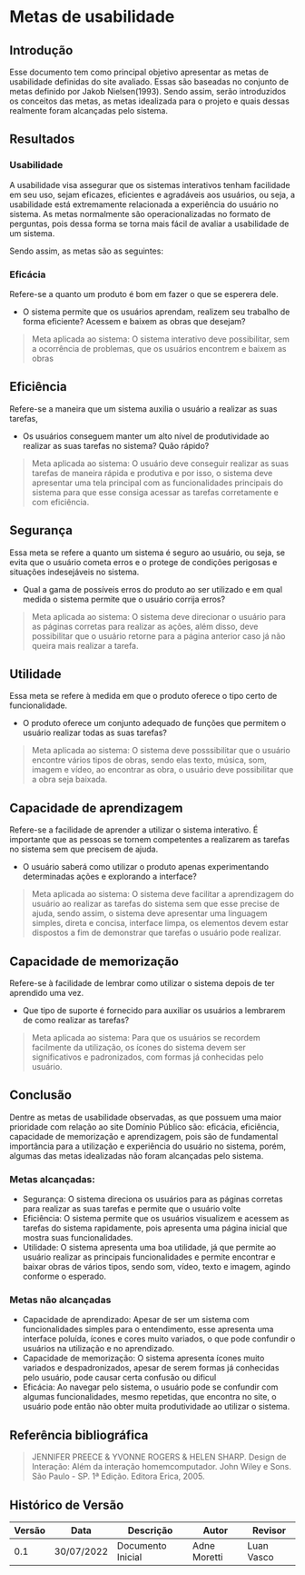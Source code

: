 # Metas de usabilidade

## Introdução

Esse documento tem como principal objetivo apresentar as metas de usabilidade definidas do site avaliado. Essas são baseadas no conjunto de metas definido por Jakob Nielsen(1993). Sendo assim, serão introduzidos os conceitos das metas, as metas idealizada para o projeto e quais dessas realmente foram alcançadas pelo sistema.

## Resultados
### Usabilidade

A usabilidade visa assegurar que os sistemas interativos tenham facilidade em seu uso, sejam eficazes, eficientes e agradáveis aos usuários, ou seja, a usabilidade está extremamente relacionada a experiência do usuário no sistema. As metas normalmente são operacionalizadas no formato de perguntas, pois dessa forma se torna mais fácil de avaliar a usabilidade de um sistema.

Sendo assim, as metas são as seguintes:

### Eficácia

Refere-se a quanto um produto é  bom em fazer o que se esperera dele.

- O sistema permite que os usuários aprendam, realizem seu trabalho de forma eficiente? Acessem e baixem as obras que desejam?
    
> Meta aplicada ao sistema: O sistema interativo deve possibilitar, sem a ocorrência de problemas, que os usuários encontrem e baixem as obras 
## Eficiência

Refere-se a maneira que um sistema auxilia o usuário a realizar as suas tarefas, 

- Os usuários conseguem manter um alto nível de produtividade ao realizar as suas tarefas no sistema? Quão rápido?

> Meta aplicada ao sistema: O usuário deve conseguir realizar as suas tarefas de maneira rápida e produtiva e por isso, o sistema deve apresentar uma tela principal com as funcionalidades principais do sistema para que esse consiga acessar as tarefas corretamente e com eficiência.

## Segurança

Essa meta se refere a quanto um sistema é seguro ao usuário, ou seja, se evita que o usuário cometa erros e o protege de condições perigosas e situações indesejáveis no sistema. 

- Qual a gama de possíveis erros do produto ao ser utilizado e em qual medida o sistema permite que o usuário corrija erros?

> Meta aplicada ao sistema: O sistema deve direcionar o usuário para as páginas corretas para realizar as ações, além disso, deve possibilitar que o usuário retorne para a página anterior caso já não queira mais realizar a tarefa.

## Utilidade 
Essa meta se refere à medida em que o produto oferece o tipo certo de funcionalidade.
- O produto oferece um conjunto adequado de funções que permitem o usuário realizar todas as suas tarefas?

> Meta aplicada ao sistema: O sistema deve posssibilitar que o usuário encontre vários tipos de obras, sendo elas texto, música, som, imagem e vídeo, ao encontrar as obra, o usuário deve possibilitar que a obra seja baixada.

## Capacidade de aprendizagem 
Refere-se a facilidade de aprender a utilizar o sistema interativo. É importante que as pessoas se tornem competentes a realizarem as tarefas no sistema sem que precisem de ajuda.

- O usuário saberá como utilizar o produto apenas experimentando determinadas ações e explorando a interface?

> Meta aplicada ao sistema: O sistema deve facilitar a aprendizagem do usuário ao realizar as tarefas do sistema sem que esse precise de ajuda, sendo assim, o sistema deve apresentar uma linguagem simples, direta e concisa, interface limpa, os elementos devem estar dispostos a fim de demonstrar que tarefas o usuário pode realizar.

## Capacidade de memorização 
Refere-se à facilidade de lembrar como utilizar o sistema depois de ter aprendido uma vez.
- Que tipo de suporte é fornecido para auxiliar os usuários a lembrarem de como realizar as tarefas?

> Meta aplicada ao sistema: Para que os usuários se recordem facilmente da utilização, os ícones do sistema devem ser significativos e padronizados, com formas já conhecidas pelo usuário.



## Conclusão

Dentre as metas de usabilidade observadas, as que possuem uma maior prioridade com relação ao site Domínio Público são: eficácia, eficiência, capacidade de memorização e aprendizagem, pois são de fundamental importância para a utilização e experiência do usuário no sistema, porém, algumas das metas idealizadas não foram alcançadas pelo sistema.
### Metas alcançadas: 
 - Segurança: O sistema direciona os usuários para as páginas corretas para realizar as suas tarefas e permite que o usuário volte 
 - Eficiência: O sistema permite que os usuários visualizem e acessem as tarefas do sistema rapidamente, pois apresenta uma página inicial que mostra suas funcionalidades. 
- Utilidade: O sistema apresenta uma boa utilidade, já que permite ao usuário realizar as principais funcionalidades e permite encontrar e baixar obras de vários tipos, sendo som, vídeo, texto e imagem, agindo conforme o esperado. 

### Metas não alcançadas
- Capacidade de aprendizado: Apesar de ser um sistema com funcionalidades simples para o entendimento, esse apresenta uma interface poluída, ícones e cores muito variados, o que pode confundir o usuários na utilização e no aprendizado.
- Capacidade de memorização: O sistema apresenta ícones muito variados e despadronizados, apesar de serem formas já conhecidas pelo usuário, pode causar certa confusão ou dificul
- Eficácia: Ao navegar pelo sistema, o usuário pode se confundir com algumas funcionalidades, mesmo repetidas, que encontra no site, o usuário pode então não obter muita produtividade ao utilizar o sistema.

## Referência bibliográfica
> JENNIFER PREECE & YVONNE ROGERS & HELEN SHARP. Design de Interação: Além da interação homemcomputador. John Wiley e Sons. São Paulo - SP. 1ª Edição. Editora Erica, 2005.

## Histórico de Versão

| Versão | Data | Descrição | Autor | Revisor |
|--------|------|-----------|-------|---------|
| 0.1 | 30/07/2022 | Documento Inicial | Adne Moretti | Luan Vasco |
